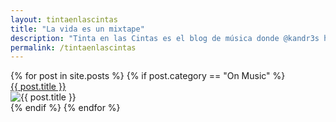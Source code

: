 ```yaml
---
layout: tintaenlascintas
title: "La vida es un mixtape"
description: "Tinta en las Cintas es el blog de música donde @kandr3s habla de los discos más influyentes en su vida."
permalink: /tintaenlascintas
---
```

<div class="grid-container">
  {% for post in site.posts %}
  {% if post.category == "On Music" %}
  <article class="post-listing">
    <a class="post-title" href="{{ post.url }}">{{ post.title }}</a>
    <div class="album-art-container">
      <div class="album-art-frame">
        <img class="album-art" src="{% if post.feature %}{{ post.feature }}{% else %}{{ post.image }}{% endif %}" alt="{{ post.title }}">
      </div>
    </div>
  </article>
  {% endif %}
  {% endfor %}
</div>
